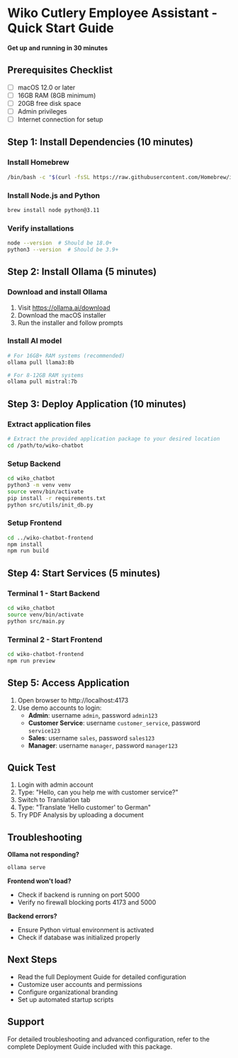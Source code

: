 # Wiko Cutlery Employee Assistant - Quick Start Guide

**Get up and running in 30 minutes**

## Prerequisites Checklist

- [ ] macOS 12.0 or later
- [ ] 16GB RAM (8GB minimum)
- [ ] 20GB free disk space
- [ ] Admin privileges
- [ ] Internet connection for setup

## Step 1: Install Dependencies (10 minutes)

### Install Homebrew
```bash
/bin/bash -c "$(curl -fsSL https://raw.githubusercontent.com/Homebrew/install/HEAD/install.sh)"
```

### Install Node.js and Python
```bash
brew install node python@3.11
```

### Verify installations
```bash
node --version  # Should be 18.0+
python3 --version  # Should be 3.9+
```

## Step 2: Install Ollama (5 minutes)

### Download and install Ollama
1. Visit https://ollama.ai/download
2. Download the macOS installer
3. Run the installer and follow prompts

### Install AI model
```bash
# For 16GB+ RAM systems (recommended)
ollama pull llama3:8b

# For 8-12GB RAM systems
ollama pull mistral:7b
```

## Step 3: Deploy Application (10 minutes)

### Extract application files
```bash
# Extract the provided application package to your desired location
cd /path/to/wiko-chatbot
```

### Setup Backend
```bash
cd wiko_chatbot
python3 -m venv venv
source venv/bin/activate
pip install -r requirements.txt
python src/utils/init_db.py
```

### Setup Frontend
```bash
cd ../wiko-chatbot-frontend
npm install
npm run build
```

## Step 4: Start Services (5 minutes)

### Terminal 1 - Start Backend
```bash
cd wiko_chatbot
source venv/bin/activate
python src/main.py
```

### Terminal 2 - Start Frontend
```bash
cd wiko-chatbot-frontend
npm run preview
```

## Step 5: Access Application

1. Open browser to http://localhost:4173
2. Use demo accounts to login:
   - **Admin**: username `admin`, password `admin123`
   - **Customer Service**: username `customer_service`, password `service123`
   - **Sales**: username `sales`, password `sales123`
   - **Manager**: username `manager`, password `manager123`

## Quick Test

1. Login with admin account
2. Type: "Hello, can you help me with customer service?"
3. Switch to Translation tab
4. Type: "Translate 'Hello customer' to German"
5. Try PDF Analysis by uploading a document

## Troubleshooting

**Ollama not responding?**
```bash
ollama serve
```

**Frontend won't load?**
- Check if backend is running on port 5000
- Verify no firewall blocking ports 4173 and 5000

**Backend errors?**
- Ensure Python virtual environment is activated
- Check if database was initialized properly

## Next Steps

- Read the full Deployment Guide for detailed configuration
- Customize user accounts and permissions
- Configure organizational branding
- Set up automated startup scripts

## Support

For detailed troubleshooting and advanced configuration, refer to the complete Deployment Guide included with this package.

